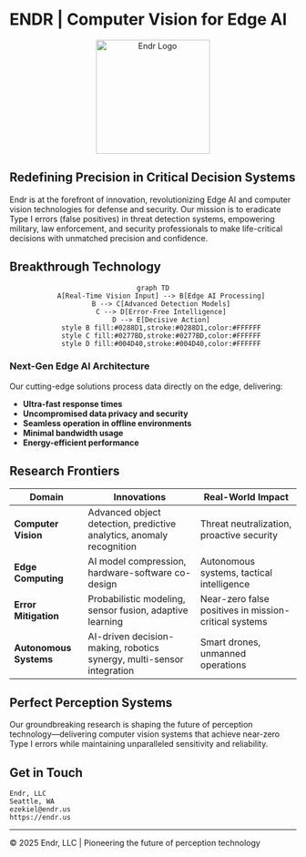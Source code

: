 # ENDR | Computer Vision for Edge AI

<div align="center">
    <img src="/Endr - Logos/1.png" alt="Endr Logo" width="200">
</div>

## Redefining Precision in Critical Decision Systems

Endr is at the forefront of innovation, revolutionizing Edge AI and computer vision technologies for defense and security. Our mission is to eradicate Type I errors (false positives) in threat detection systems, empowering military, law enforcement, and security professionals to make life-critical decisions with unmatched precision and confidence.

## Breakthrough Technology

<div align="center">

```mermaid
graph TD
    A[Real-Time Vision Input] --> B[Edge AI Processing]
    B --> C[Advanced Detection Models]
    C --> D[Error-Free Intelligence]
    D --> E[Decisive Action]
    style B fill:#0288D1,stroke:#0288D1,color:#FFFFFF
    style C fill:#0277BD,stroke:#0277BD,color:#FFFFFF
    style D fill:#004D40,stroke:#004D40,color:#FFFFFF
```

</div>

### Next-Gen Edge AI Architecture

Our cutting-edge solutions process data directly on the edge, delivering:

- **Ultra-fast response times**
- **Uncompromised data privacy and security**
- **Seamless operation in offline environments**
- **Minimal bandwidth usage**
- **Energy-efficient performance**

## Research Frontiers

| Domain | Innovations | Real-World Impact |
|--------|-------------|--------------------|
| **Computer Vision** | Advanced object detection, predictive analytics, anomaly recognition | Threat neutralization, proactive security |
| **Edge Computing** | AI model compression, hardware-software co-design | Autonomous systems, tactical intelligence |
| **Error Mitigation** | Probabilistic modeling, sensor fusion, adaptive learning | Near-zero false positives in mission-critical systems |
| **Autonomous Systems** | AI-driven decision-making, robotics synergy, multi-sensor integration | Smart drones, unmanned operations |

## Perfect Perception Systems

Our groundbreaking research is shaping the future of perception technology—delivering computer vision systems that achieve near-zero Type I errors while maintaining unparalleled sensitivity and reliability.

## Get in Touch

```
Endr, LLC
Seattle, WA
ezekiel@endr.us
https://endr.us
```

---

© 2025 Endr, LLC | Pioneering the future of perception technology
